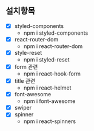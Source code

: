 ## 설치항목

- [x] styled-components
  - npm i styled-components
- [x] react-router-dom
  - npm i react-router-dom
- [x] style-reset
  - npm i styled-reset
- [x] form 관련
  - npm i react-hook-form
- [x] title 관련
  - npm i react-helmet
- [x] font-awesome
  - npm i font-awesome
- [x] swiper
- [x] spinner
  - npm i react-spinners
